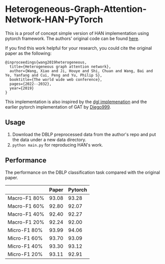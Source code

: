 # Heterogeneous-Graph-Attention-Network-HAN-PyTorch

This is a proof of concept simple version of HAN implementation using pytorch framework. The authors' original code can be found [here](https://github.com/Jhy1993/HAN).

If you find this work helpful for your research, you could cite the original paper as the following:
```
@inproceedings{wang2019heterogeneous,
  title={Heterogeneous graph attention network},
  author={Wang, Xiao and Ji, Houye and Shi, Chuan and Wang, Bai and Ye, Yanfang and Cui, Peng and Yu, Philip S},
  booktitle={The world wide web conference},
  pages={2022--2032},
  year={2019}
}
```

This implementation is also inspired by the [dgl implemenation](https://github.com/dmlc/dgl/tree/master/examples/pytorch/han) and the earlier pytorch implementation of GAT by [Diego999](https://github.com/Diego999/pyGAT).

## Usage

1) Download the DBLP preprocessed data from the author's repo and put the data under a new data directory.
2) `python main.py` for reproducing HAN's work.


## Performance

The performance on the DBLP classification task compared with the original paper.

|                     |    Paper          | Pytorch        |
| ------------------- | --------------    | -------------- |
| Macro-F1 80%        |    93.08          | 93.28          |
| Macro-F1 60%        |    92.80          | 92.07          |
| Macro-F1 40%        |    92.40          | 92.27          |
| Macro-F1 20%        |    92.24          | 92.00          |
| Micro-F1 80%        |    93.99          | 94.06          |
| Micro-F1 60%        |    93.70          | 93.09          |
| Micro-F1 40%        |    93.30          | 93.12          |
| Micro-F1 20%        |    93.11          | 92.91          |
